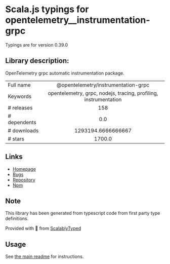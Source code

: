 
# Scala.js typings for opentelemetry__instrumentation-grpc

Typings are for version 0.39.0

## Library description:
OpenTelemetry grpc automatic instrumentation package.

|                    |                 |
| ------------------ | :-------------: |
| Full name          | @opentelemetry/instrumentation-grpc |
| Keywords           | opentelemetry, grpc, nodejs, tracing, profiling, instrumentation |
| # releases         | 158 |
| # dependents       | 0.0 |
| # downloads        | 1293194.6666666667 |
| # stars            | 1700.0 |

## Links
- [Homepage](https://github.com/open-telemetry/opentelemetry-js/tree/main/experimental/packages/opentelemetry-instrumentation-grpc)
- [Bugs](https://github.com/open-telemetry/opentelemetry-js/issues)
- [Repository](https://github.com/open-telemetry/opentelemetry-js)
- [Npm](https://www.npmjs.com/package/%40opentelemetry%2Finstrumentation-grpc)
    


## Note
This library has been generated from typescript code from first party type definitions.

Provided with :purple_heart: from [ScalablyTyped](https://github.com/oyvindberg/ScalablyTyped)

## Usage
See [the main readme](../../readme.md) for instructions.


